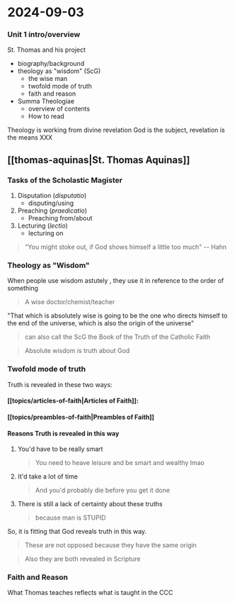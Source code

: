 # 2024-09-03

### Unit 1 intro/overview
St. Thomas and his project
- biography/background
- theology as "wisdom" (ScG)
    - the wise man
    - twofold mode of truth
    - faith and reason
- Summa Theologiae
    - overview of contents
    - How to read

Theology is working from divine revelation
God is the subject, revelation is the means XXX

## [[thomas-aquinas|St. Thomas Aquinas]]

### Tasks of the Scholastic Magister
1. Disputation (*disputatio*)
    - disputing/using
2. Preaching (*praedicatio*)
    - Preaching from/about
3. Lecturing (*lectio*)
    - lecturing on

> "You might stoke out, if God shows himself a little too much" -- Hahn

### Theology as "Wisdom"
When people use wisdom astutely , they use it in reference to the order of
something
> A wise doctor/chemist/teacher

"That which is absolutely wise is going to be the one who directs himself to the
end of the universe, which is also the origin of the universe"

> can also call the ScG the Book of the Truth of the Catholic Faith

> Absolute wisdom is truth about God


### Twofold mode of truth
Truth is revealed in these two ways:
#### [[topics/articles-of-faith|Articles of Faith]]: 
#### [[topics/preambles-of-faith|Preambles of Faith]]

#### Reasons Truth is revealed in this way
1. You'd have to be really smart
    > You need to heave leisure and be smart and wealthy lmao
2. It'd take a lot of time
    > And you'd probably die before you get it done
3. There is still a lack of certainty about these truths
    > because man is STUPID 

So, it is fitting that God reveals truth in this way.

> These are not opposed because they have the same origin

> Also they are both revealed in Scripture

### Faith and Reason
What Thomas teaches reflects what is taught in the CCC


























